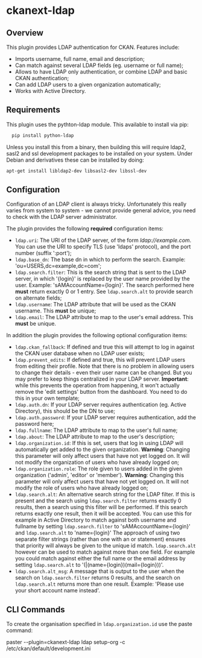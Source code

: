 ckanext-ldap
============

Overview
--------

This plugin provides LDAP authentication for CKAN. Features include:

- Imports username, full name, email and description;
- Can match against several LDAP fields (eg. username or full name);
- Allows to have LDAP only authentication, or combine LDAP and basic CKAN authentication;
- Can add LDAP users to a given organization automatically;
- Works with Active Directory.

Requirements
------------

This plugin uses the pythton-ldap module. This available to install via pip:

```sh
  pip install python-ldap
```

Unless you install this from a binary, then building this will require ldap2, sasl2 and ssl development packages to be installed on your system. Under Debian and derivatives these can be installed by doing:

```sh
apt-get install libldap2-dev libsasl2-dev libssl-dev
```

Configuration
-------------

Configuration of an LDAP client is always tricky. Unfortunately this really varies from system to system - we cannot provide general advice, you need to check with the LDAP server administrator.

The plugin provides the following **required** configuration items:

- `ldap.uri`: The URI of the LDAP server, of the form _ldap://example.com_. You can use the URI to specify TLS (use 'ldaps' protocol), and the port number (suffix ':port');
- `ldap.base_dn`: The base dn in which to perform the search. Example: 'ou=USERS,dc=example,dc=com';
- `ldap.search.filter`: This is the search string that is sent to the LDAP server, in which '{login}' is replaced by the user name provided by the user. Example: 'sAMAccountName={login}'. The search performed here **must** return exactly 0 or 1 entry. See `ldap.search.alt` to provide search on alternate fields;
- `ldap.username`: The LDAP attribute that will be used as the CKAN username. This **must** be unique;
- `ldap.email`: The LDAP attribute to map to the user's email address. This **must** be unique.

In addition the plugin provides the following optional configuration items:

- `ldap.ckan_fallback`: If defined and true this will attempt to log in against the CKAN user database when no LDAP user exists;
- `ldap.prevent_edits`: If defined and true, this will prevent LDAP users from editing their profile. Note that there is no problem in allowing users to change their details - even their user name can be changed. But you may prefer to keep things centralized in your LDAP server. **Important**: while this prevents the operation from happening, it won't actually remove the 'edit settings' button from the dashboard. You need to do this in your own template;
- `ldap.auth.dn`: If your LDAP server requires authentication (eg. Active Directory), this should be the DN to use;
- `ldap.auth.password`: If your LDAP server requires authentication, add the password here;
- `ldap.fullname`: The LDAP attribute to map to the user's full name;
- `ldap.about`: The LDAP attribute to map to the user's description;
- `ldap.organization.id`: If this is set, users that log in using LDAP will automatically get added to the given organization. **Warning**: Changing this parameter will only affect users that have not yet logged on. It will not modify the organization of users who have already logged on;
- `ldap.organization.role`: The role given to users added in the given organization ('admin', 'editor' or 'member'). **Warning**: Changing this parameter will only affect users that have not yet logged on. It will not modify the role of users who have already logged on;
- `ldap.search.alt`: An alternative search string for the LDAP filter. If this is present and the search using `ldap.search.filter` returns exactly 0 results, then a search using this filter will be performed. If this search returns exactly one result, then it will be accepted. You can use this for example in Active Directory to match against both username and fullname by setting `ldap.search.filter` to  'sAMAccountName={login}' and `ldap.search.alt` to 'name={login}'
                     The approach of using two separate filter strings (rather than one with an or statement) ensures that priority will always be given to the unique id match. `ldap.search.alt` however can  be used to match against more than one field. For example you could match against either the full name or the email address by setting `ldap.search.alt` to '(|(name={login})(mail={login}))'.
- `ldap.search.alt_msg`: A message that is output to the user when the search on `ldap.search.filter` returns 0 results, and the search on `ldap.search.alt` returns more than one result. Example: 'Please use your short account name instead'.


CLI Commands
------------

To create the organisation specified in `ldap.organization.id` use the paste command:

paster --plugin=ckanext-ldap ldap setup-org -c /etc/ckan/default/development.ini